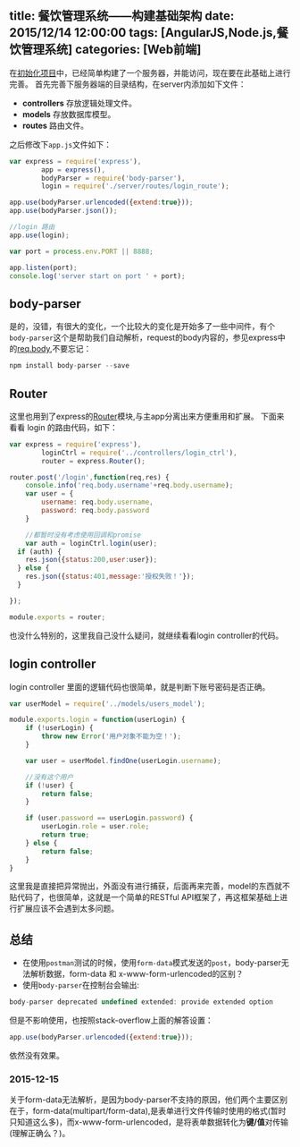 title: 餐饮管理系统——构建基础架构
date: 2015/12/14 12:00:00
tags: [AngularJS,Node.js,餐饮管理系统]
categories: [Web前端]
---
在[初始化项目](http://www.yuyanping.com/restaurant-management-system/init-project-step-one/)中，已经简单构建了一个服务器，并能访问，现在要在此基础上进行完善。
首先完善下服务器端的目录结构，在server内添加如下文件：
 
 - **controllers** 存放逻辑处理文件。
 - **models** 存放数据库模型。  
 - **routes** 路由文件。  

<!--more-->
之后修改下`app.js`文件如下：
```javascript
var express = require('express'),
		app = express(),
		bodyParser = require('body-parser'),
		login = require('./server/routes/login_route');

app.use(bodyParser.urlencoded({extend:true}));
app.use(bodyParser.json());

//login 路由
app.use(login);

var port = process.env.PORT || 8888;

app.listen(port);
console.log('server start on port ' + port);
```
## body-parser
是的，没错，有很大的变化，一个比较大的变化是开始多了一些中间件，有个`body-parser`这个是帮助我们自动解析，request的body内容的，参见express中的[req.body](http://expressjs.com/en/4x/api.html#req.body),不要忘记：
```javascript
npm install body-parser --save
```
## Router
这里也用到了express的[Router](http://expressjs.com/en/4x/api.html#router)模块,与主app分离出来方便重用和扩展。
下面来看看 login 的路由代码，如下：
```javascript
var express = require('express'),
		loginCtrl = require('../controllers/login_ctrl'),
		router = express.Router();

router.post('/login',function(req,res) {
	console.info('req.body.username'+req.body.username);
	var user = { 
		username: req.body.username,
		password: req.body.password
	}

	//都暂时没有考虑使用回调和promise
	var auth = loginCtrl.login(user);
  if (auth) {
  	res.json({status:200,user:user});
  } else {
  	res.json({status:401,message:'授权失败！'});
  }

});

module.exports = router;
```
也没什么特别的，这里我自己没什么疑问，就继续看看login controller的代码。
## login controller
login controller 里面的逻辑代码也很简单，就是判断下账号密码是否正确。
```javascript
var userModel = require('../models/users_model');

module.exports.login = function(userLogin) {
	if (!userLogin) {
		throw new Error('用户对象不能为空！');
	}

	var user = userModel.findOne(userLogin.username);

	//没有这个用户
	if (!user) {
		return false;
	}

	if (user.password == userLogin.password) {
		userLogin.role = user.role;
		return true;
	} else {
		return false;
	}
}
```
这里我是直接把异常抛出，外面没有进行捕获，后面再来完善，model的东西就不贴代码了，也很简单，这就是一个简单的RESTful API框架了，再这框架基础上进行扩展应该不会遇到太多问题。
## 总结

 - 在使用`postman`测试的时候，使用`form-data`模式发送的`post`，body-parser无法解析数据，form-data 和 x-www-form-urlencoded的区别？
 - 使用`body-parser`在控制台会输出:
 ```javascript
 body-parser deprecated undefined extended: provide extended option
 ```
 但是不影响使用，也按照stack-overflow上面的解答设置：
 ```javascript
 app.use(bodyParser.urlencoded({extend:true}));
 ```
 依然没有效果。
 ### 2015-12-15
 关于form-data无法解析，是因为body-parser不支持的原因，他们两个主要区别在于，form-data(multipart/form-data),是表单进行文件传输时使用的格式(暂时只知道这么多)，而x-www-form-urlencoded，是将表单数据转化为**键/值**对传输(理解正确么？)。